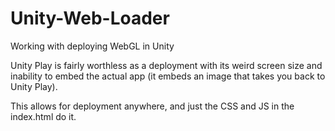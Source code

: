 # Unity-Web-Loader

Working with deploying WebGL in Unity

Unity Play is fairly worthless as a deployment with its weird screen size and inability to embed the actual app (it embeds an image that takes you back to Unity Play).

This allows for deployment anywhere, and just the CSS and JS in the index.html do it.
